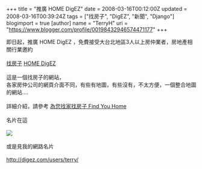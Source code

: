 +++
title = "推廣 HOME DigEZ"
date = 2008-03-16T00:12:00Z
updated = 2008-03-16T00:39:24Z
tags = ["找房子", "DigEZ", "新聞", "Django"]
blogimport = true 
[author]
	name = "TerryH"
	uri = "https://www.blogger.com/profile/00198432946574471177"
+++

即日起，推廣 HOME DigEZ ，免費接受大台北地區3人以上房仲業者，房地產相關行業邀約<br /><br /><a href="http://home.digez.com/">找房子</a> <a href="http://home.digez.com/">HOME DigEZ</a><br /><br />這是一個找房子的網站，<br />各家房仲公司的網頁介面不同，有些有地圖，有些沒有，不太方便，一個整合地圖的網站....<br /><br />詳細介紹，請參考  <a href="/2007/11/find-you-home.html">為您找家找房子 Find You Home</a><br /><br />名片在這<br /><br /><a href="http://picasaweb.google.com/terryh.tp/JgjBMI/photo#5178239906866372578"><img src="http://lh4.google.com/terryh.tp/R9zNwoKFn-I/AAAAAAAAASk/CpPjzpXEbx4/s400/back.png" /></a><br /><br />或是見我的網路名片<br /><br /><a href="http://digez.com/users/terry/">http://digez.com/users/terry/</a>

